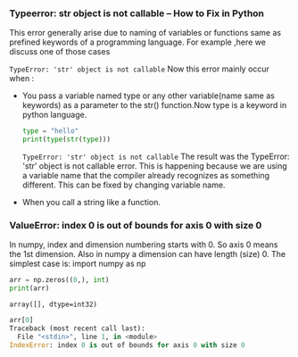 ### Typeerror: str object is not callable – How to Fix in Python

This error generally arise due to naming of variables or functions same as prefined keywords of a programming language.
For example ,here we discuss one of those cases 

`TypeError: 'str' object is not callable`
Now this error mainly occur when :
 * You pass a variable named type or any other variable(name same as keywords) as a parameter to the str() function.Now type is a keyword in python language.
    ```python
    type = "hello"
    print(type(str(type)))
    ```
    `TypeError: 'str' object is not callable`
    The result was the TypeError: 'str' object is not callable error. This is happening because we are using a variable name that the compiler already recognizes as something different.
    This can be fixed by changing variable name.

 * When you call a string like a function.



### ValueError: index 0 is out of bounds for axis 0 with size 0

In numpy, index and dimension numbering starts with 0. So axis 0 means the 1st dimension. Also in numpy a dimension can have length (size) 0. The simplest case is:
 import numpy as np
``` python 
arr = np.zeros((0,), int)
print(arr)
```
`array([], dtype=int32)`

``` python 
arr[0]
Traceback (most recent call last):
  File "<stdin>", line 1, in <module>
IndexError: index 0 is out of bounds for axis 0 with size 0
```


